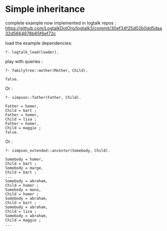 # Simple inheritance

complete example now implemented in logtalk repos : 
https://github.com/LogtalkDotOrg/logtalk3/commit/30ef34f25d02b0dd5daa32d5664878b65f6ef72c

load the example dependencies:
	
	?- logtalk_load(loader).


play with queries :

	?- familytree::mother(Mother, Child).

	false.

Or :

	?- simpson::father(Father, Child).

	Father = homer,
	Child = bart ;
	Father = homer,
	Child = lisa ;
	Father = homer,
	Child = maggie ;
	false.

Or :

	?- simpson_extended::ancestor(Somebody, Child).

	Somebody = homer,
	Child = bart ;
	Somebody = marge,
	Child = bart ;
	...
	Somebody = abraham,
	Child = homer ;
	Somebody = mona,
	Child = homer ;
	Somebody = abraham,
	Child = bart ;
	Somebody = abraham,
	Child = lisa ;
	Somebody = abraham,
	Child = maggie ;
    ...